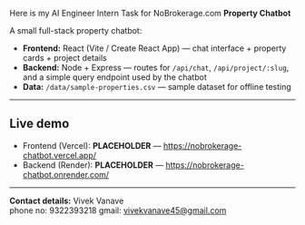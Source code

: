 Here is my AI Engineer Intern Task for NoBrokerage.com
**Property Chatbot**

A small full-stack property chatbot:
- **Frontend:** React (Vite / Create React App) — chat interface + property cards + project details
- **Backend:** Node + Express — routes for `/api/chat`, `/api/project/:slug`, and a simple query endpoint used by the chatbot
- **Data:** `/data/sample-properties.csv` — sample dataset for offline testing

---

## Live demo
- Frontend (Vercel): **PLACEHOLDER** — https://nobrokerage-chatbot.vercel.app/
- Backend (Render): **PLACEHOLDER** — https://nobrokerage-chatbot.onrender.com/

---
**Contact details:**
Vivek Vanave\
phone no: 9322393218
gmail: vivekvanave45@gmail.com
